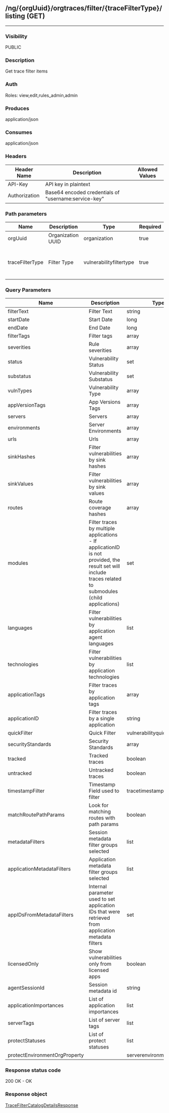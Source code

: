 ## /ng/{orgUuid}/orgtraces/filter/{traceFilterType}/listing (GET)
---
### Visibility
PUBLIC
### Description
Get trace filter items
### Auth
Roles: view,edit,rules_admin,admin
### Produces
application/json
### Consumes
application/json
### Headers
| Header Name | Description | Allowed Values |
| ----------- | ----------- | ----------- |
| API-Key | API key in plaintext |  |
| Authorization | Base64 encoded credentials of &quot;username:service-key&quot; |  |
### Path parameters
| Name | Description | Type | Required | Allowed Values |
| ----------- | ----------- | ----------- | ----------- | ----------- |
| orgUuid | Organization UUID | organization | true | String |
| traceFilterType | Filter Type | vulnerabilityfiltertype | true | tags,severity,status,vulntype,servers,servers-environment,url,modules,security-standard,application-tags,sink,bugtracker-status,application-importance,application-language,technologies,protect-status |
### Query Parameters
| Name | Description | Type | Required | Allowed Values |
| ----------- | ----------- | ----------- | ----------- | ----------- |
| filterText | Filter Text | string | false | String |
| startDate | Start Date | long | false | Long |
| endDate | End Date | long | false | Long |
| filterTags | Filter tags | array | false | String[] |
| severities | Rule severities | array | false | RuleSeverity[] |
| status | Vulnerability Status | set | false | Set |
| substatus | Vulnerability Substatus | set | false | Set |
| vulnTypes | Vulnerability Type | array | false | String[] |
| appVersionTags | App Versions Tags | array | false | String[] |
| servers | Servers | array | false | Long[] |
| environments | Server Environments | array | false | ServerEnvironment[] |
| urls | Urls | array | false | String[] |
| sinkHashes | Filter vulnerabilities by sink hashes | array | false | Long[] |
| sinkValues | Filter vulnerabilities by sink values | array | false | String[] |
| routes | Route coverage hashes | array | false | String[] |
| modules | Filter traces by multiple applications - If applicationID is not provided, the result set will include traces related to submodules (child applications) | set | false | Set |
| languages | Filter vulnerabilities by application agent languages | list | false | List |
| technologies | Filter vulnerabilities by application technologies | list | false | List |
| applicationTags | Filter traces by application tags | array | false | String[] |
| applicationID | Filter traces by a single application | string | false | String |
| quickFilter | Quick Filter | vulnerabilityquickfiltertype | false | VulnerabilityQuickFilterType |
| securityStandards | Security Standards | array | false | String[] |
| tracked | Tracked traces | boolean | false | boolean |
| untracked | Untracked traces | boolean | false | boolean |
| timestampFilter | Timestamp Field used to filter | tracetimestampfield | false | LAST,FIRST |
| matchRoutePathParams | Look for matching routes with path params | boolean | false | boolean |
| metadataFilters | Session metadata filter groups selected | list | false | List |
| applicationMetadataFilters | Application metadata filter groups selected | list | false | List |
| appIDsFromMetadataFilters | Internal parameter used to set application IDs that were retrieved from application metadata filters | set | false | Set |
| licensedOnly | Show vulnerabilities only from licensed apps | boolean | false | boolean |
| agentSessionId | Session metadata id | string | false | String |
| applicationImportances | List of application importances | list | false | List |
| serverTags | List of server tags | list | false | List |
| protectStatuses | List of protect statuses | list | false | List |
| protectEnvironmentOrgProperty |  | serverenvironment | false | ServerEnvironment |
### Response status code
200 OK - OK
### Response object
[TraceFilterCatalogDetailsResponse](<../../objects/TraceFilterCatalogDetailsResponse.md>)
